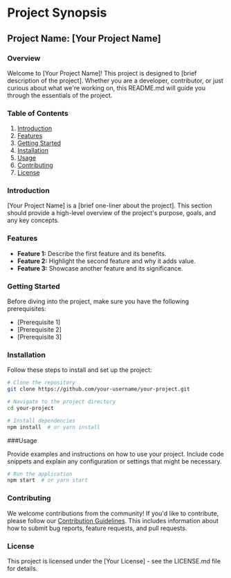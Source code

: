# Project Synopsis

## Project Name: [Your Project Name]

### Overview

Welcome to [Your Project Name]! This project is designed to [brief description of the project]. Whether you are a developer, contributor, or just curious about what we're working on, this README.md will guide you through the essentials of the project.

### Table of Contents

1. [Introduction](#introduction)
2. [Features](#features)
3. [Getting Started](#getting-started)
4. [Installation](#installation)
5. [Usage](#usage)
6. [Contributing](#contributing)
7. [License](#license)

### Introduction

[Your Project Name] is a [brief one-liner about the project]. This section should provide a high-level overview of the project's purpose, goals, and any key concepts.

### Features

- **Feature 1:** Describe the first feature and its benefits.
- **Feature 2:** Highlight the second feature and why it adds value.
- **Feature 3:** Showcase another feature and its significance.

### Getting Started

Before diving into the project, make sure you have the following prerequisites:

- [Prerequisite 1]
- [Prerequisite 2]
- [Prerequisite 3]

### Installation

Follow these steps to install and set up the project:

```bash
# Clone the repository
git clone https://github.com/your-username/your-project.git

# Navigate to the project directory
cd your-project

# Install dependencies
npm install  # or yarn install
```


###Usage

Provide examples and instructions on how to use your project. Include code snippets and explain any configuration or settings that might be necessary.

```bash
# Run the application
npm start  # or yarn start
```

### Contributing

We welcome contributions from the community! If you'd like to contribute, please follow our [Contribution Guidelines](#Guidelines). This includes information about how to submit bug reports, feature requests, and pull requests.

### License

This project is licensed under the [Your License] - see the LICENSE.md file for details.
